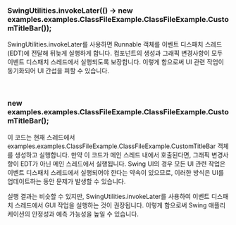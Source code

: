 ### SwingUtilities.invokeLater(() -> new examples.examples.ClassFileExample.ClassFileExample.CustomTitleBar());

SwingUtilities.invokeLater를 사용하면 Runnable 객체를 이벤트 디스패치 스레드(EDT)에 전달해 뒤늦게 실행하게 합니다. 컴포넌트의 생성과 그래픽 변경사항이 모두 이벤트 디스패치 스레드에서 실행되도록 보장합니다. 이렇게 함으로써 UI 관련 작업이 동기화되어 UI 간섭을 피할 수 있습니다.

<br>

### new examples.examples.ClassFileExample.ClassFileExample.CustomTitleBar();

이 코드는 현재 스레드에서 examples.examples.ClassFileExample.ClassFileExample.CustomTitleBar 객체를 생성하고 실행합니다. 만약 이 코드가 메인 스레드 내에서 호출된다면, 그래픽 변경사항이 EDT가 아닌 메인 스레드에서 실행됩니다. Swing UI의 경우 모든 UI 관련 작업은 이벤트 디스패치 스레드에서 실행되어야 한다는 약속이 있으므로, 이러한 방식은 UI를 업데이트하는 동안 문제가 발생할 수 있습니다.




실행 결과는 비슷할 수 있지만, SwingUtilities.invokeLater를 사용하여 이벤트 디스패치 스레드에서 GUI 작업을 실행하는 것이 권장됩니다. 이렇게 함으로써 Swing 애플리케이션의 안정성과 예측 가능성을 높일 수 있습니다.
